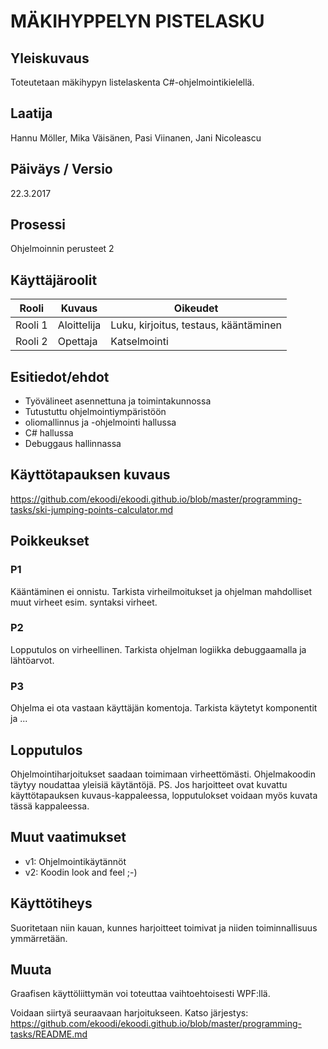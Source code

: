 # MÄKIHYPPELYN PISTELASKU

## Yleiskuvaus 

Toteutetaan mäkihypyn listelaskenta C#-ohjelmointikielellä.

## Laatija 

Hannu Möller, Mika Väisänen, Pasi Viinanen, Jani Nicoleascu

## Päiväys / Versio 

22.3.2017

## Prosessi 

Ohjelmoinnin perusteet 2

## Käyttäjäroolit 

<table>
  <thead>
  <tr>
     <th>Rooli</th>
     <th>Kuvaus</th>
     <th>Oikeudet</th>
  </tr>
  </thead>
  <tbody>
  <tr>
      <td>Rooli 1</td>
      <td>Aloittelija</td>
      <td>Luku, kirjoitus, testaus, kääntäminen</td>
  </tr>
  <tr>
      <td>Rooli 2</td>
      <td>Opettaja</td>
      <td>Katselmointi</td>
  </tr>
  </tbody>
</table>

## Esitiedot/ehdot 

* Työvälineet asennettuna ja toimintakunnossa
* Tutustuttu ohjelmointiympäristöön
* oliomallinnus ja -ohjelmointi hallussa
* C# hallussa
* Debuggaus hallinnassa

## Käyttötapauksen kuvaus

https://github.com/ekoodi/ekoodi.github.io/blob/master/programming-tasks/ski-jumping-points-calculator.md


## Poikkeukset

### P1

Kääntäminen ei onnistu. 
Tarkista virheilmoitukset ja ohjelman mahdolliset muut virheet esim. syntaksi virheet.

### P2 

Lopputulos on virheellinen. Tarkista ohjelman logiikka debuggaamalla ja lähtöarvot.

### P3

Ohjelma ei ota vastaan käyttäjän komentoja. Tarkista käytetyt komponentit ja ...

## Lopputulos 

Ohjelmointiharjoitukset saadaan toimimaan virheettömästi. Ohjelmakoodin täytyy noudattaa yleisiä käytäntöjä.
PS. Jos harjoitteet ovat kuvattu käyttötapauksen kuvaus-kappaleessa, lopputulokset voidaan myös kuvata tässä kappaleessa.

## Muut vaatimukset

* v1: Ohjelmointikäytännöt
* v2: Koodin look and feel ;-)


## Käyttötiheys 

Suoritetaan niin kauan, kunnes harjoitteet toimivat ja niiden toiminnallisuus ymmärretään.

## Muuta 

Graafisen käyttöliittymän voi toteuttaa vaihtoehtoisesti WPF:llä.

Voidaan siirtyä seuraavaan harjoitukseen. Katso järjestys: https://github.com/ekoodi/ekoodi.github.io/blob/master/programming-tasks/README.md
